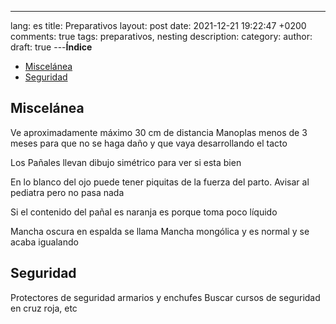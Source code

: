 ---

lang: es
title: Preparativos
layout: post
date: 2021-12-21 19:22:47 +0200
comments: true
tags: preparativos, nesting
description:
category:
author:
draft: true
---**Índice**

<!-- TOC depthFrom:1 insertAnchor:false orderedList:true -->

- [Miscelánea](#miscel%C3%A1nea)
- [Seguridad](#seguridad)

<!-- /TOC -->

## Miscelánea

Ve aproximadamente máximo 30 cm de distancia
Manoplas menos de 3 meses para que no se haga daño y que vaya desarrollando el tacto

Los Pañales llevan dibujo simétrico para ver si esta bien

En lo blanco del ojo puede tener piquitas de la fuerza del parto. Avisar al pediatra pero no pasa nada

Si el contenido del pañal es naranja es porque toma poco líquido

Mancha oscura en espalda se llama Mancha mongólica y es normal y se acaba igualando

## Seguridad

Protectores de seguridad armarios y enchufes
Buscar cursos de seguridad en cruz roja, etc
